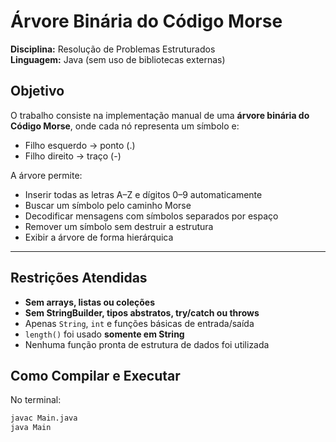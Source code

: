 # Árvore Binária do Código Morse

**Disciplina:** Resolução de Problemas Estruturados  
**Linguagem:** Java (sem uso de bibliotecas externas)  


## Objetivo

O trabalho consiste na implementação manual de uma **árvore binária do Código Morse**, onde cada nó representa um símbolo e:
- Filho esquerdo → ponto (.)  
- Filho direito → traço (-)

A árvore permite:
- Inserir todas as letras A–Z e dígitos 0–9 automaticamente  
- Buscar um símbolo pelo caminho Morse  
- Decodificar mensagens com símbolos separados por espaço  
- Remover um símbolo sem destruir a estrutura  
- Exibir a árvore de forma hierárquica  

---

## Restrições Atendidas

- **Sem arrays, listas ou coleções**  
- **Sem StringBuilder, tipos abstratos, try/catch ou throws**  
- Apenas `String`, `int` e funções básicas de entrada/saída  
- `length()` foi usado **somente em String**  
- Nenhuma função pronta de estrutura de dados foi utilizada

## Como Compilar e Executar

No terminal:

```bash
javac Main.java
java Main
